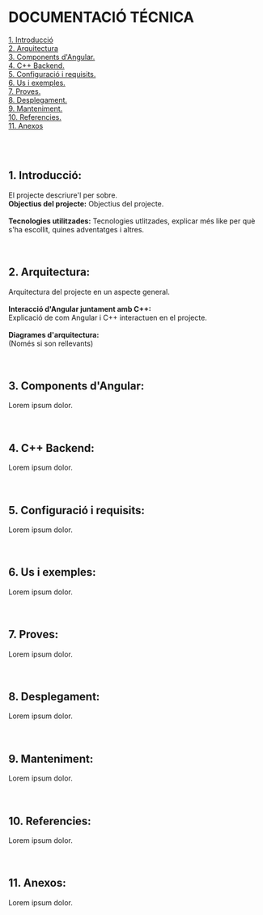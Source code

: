 # DOCUMENTACIÓ TÉCNICA
<a href="#1-introducci%C3%B3">1. Introducció</a><br>
<a href="#1-introducci%C3%B3">2. Arquitectura</a><br>
<a href="#1-introducci%C3%B3">3. Components d'Angular.</a><br>
<a href="#1-introducci%C3%B3">4. C++ Backend.</a><br>
<a href="#1-introducci%C3%B3">5. Configuració i requisits.</a><br>
<a href="#1-introducci%C3%B3">6. Us i exemples.</a><br>
<a href="#1-introducci%C3%B3">7. Proves.</a><br>
<a href="#1-introducci%C3%B3">8. Desplegament.</a><br>
<a href="#1-introducci%C3%B3">9. Manteniment.</a><br>
<a href="#1-introducci%C3%B3">10. Referencies.</a><br>
<a href="#1-introducci%C3%B3">11. Anexos</a> <!--si es necessari--><br>

<br><br>
## 1. Introducció:<br>
El projecte descriure'l per sobre. 
<br>
**Objectius del projecte:**
Objectius del projecte. 
<br><br>
**Tecnologies utilitzades:**
Tecnologies utlitzades, explicar més like per què s'ha escollit, quines adventatges i altres.
<br><br><br>
## 2. Arquitectura:<br>
Arquitectura del projecte en un aspecte general.
<br><br>
**Interacció d'Angular juntament amb C++:**<br>
Explicació de com Angular i C++ interactuen en el projecte.
<br><br>
**Diagrames d'arquitectura:**<br>
(Només si son rellevants)
<br><br><br>
## 3. Components d'Angular:<br>
Lorem ipsum dolor. 
<br><br><br>
## 4. C++ Backend:<br>
Lorem ipsum dolor. 
<br><br><br>
## 5. Configuració i requisits:<br>
Lorem ipsum dolor. 
<br><br><br>
## 6. Us i exemples:<br>
Lorem ipsum dolor. 
<br><br><br>
## 7. Proves:<br>
Lorem ipsum dolor. 
<br><br><br>
## 8. Desplegament:<br>
Lorem ipsum dolor. 
<br><br><br>
## 9. Manteniment:<br>
Lorem ipsum dolor. 
<br><br><br>
## 10. Referencies:<br>
Lorem ipsum dolor. 
<br><br><br>
## 11. Anexos:<br>
Lorem ipsum dolor. 
<br><br><br>
